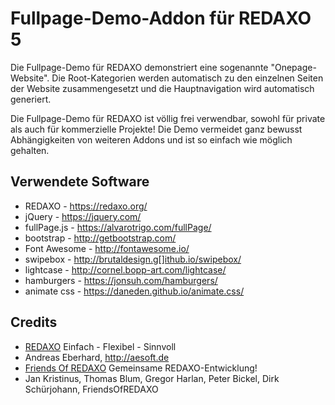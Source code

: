 # Fullpage-Demo-Addon für REDAXO 5 #

Die Fullpage-Demo für REDAXO demonstriert eine sogenannte "Onepage-Website".
Die Root-Kategorien werden automatisch zu den einzelnen Seiten der Website zusammengesetzt und die Hauptnavigation wird automatisch generiert.

Die Fullpage-Demo für REDAXO ist völlig frei verwendbar, sowohl für private als auch für kommerzielle Projekte!
Die Demo vermeidet ganz bewusst Abhängigkeiten von weiteren Addons und ist so einfach wie möglich gehalten.

## Verwendete Software ##

* REDAXO - https://redaxo.org/
* jQuery - https://jquery.com/
* fullPage.js - https://alvarotrigo.com/fullPage/
* bootstrap - http://getbootstrap.com/
* Font Awesome - http://fontawesome.io/
* swipebox - http://brutaldesign.g[]ithub.io/swipebox/
* lightcase - http://cornel.bopp-art.com/lightcase/
* hamburgers - https://jonsuh.com/hamburgers/
* animate css - https://daneden.github.io/animate.css/

## Credits ##

* [REDAXO](https://redaxo.org) Einfach - Flexibel - Sinnvoll
* Andreas Eberhard, http://aesoft.de
* [Friends Of REDAXO](https://github.com/FriendsOfREDAXO) Gemeinsame REDAXO-Entwicklung!
* Jan Kristinus, Thomas Blum, Gregor Harlan, Peter Bickel, Dirk Schürjohann, FriendsOfREDAXO
